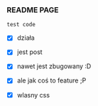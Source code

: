 ### README PAGE

```test code```

- [x] działa

- [x] jest post

- [x] nawet jest zbugowany :D 

- [x] ale jak coś to feature ;P

- [x] wlasny css
